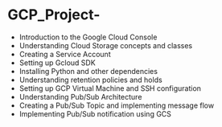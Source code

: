 # GCP_Project-

- Introduction to the Google Cloud Console
- Understanding Cloud Storage concepts and classes
- Creating a Service Account
- Setting up Gcloud SDK
- Installing Python and other dependencies
- Understanding retention policies and holds
- Setting up GCP Virtual Machine and SSH configuration
- Understanding Pub/Sub Architecture
- Creating a Pub/Sub Topic and implementing message flow
- Implementing Pub/Sub notification using GCS
